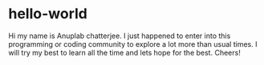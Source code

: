 # hello-world
Hi my name is Anuplab chatterjee. I just happened to enter into this programming or coding community to explore a lot more than usual times. I will try my best to learn all the time and lets hope for the best. Cheers!

